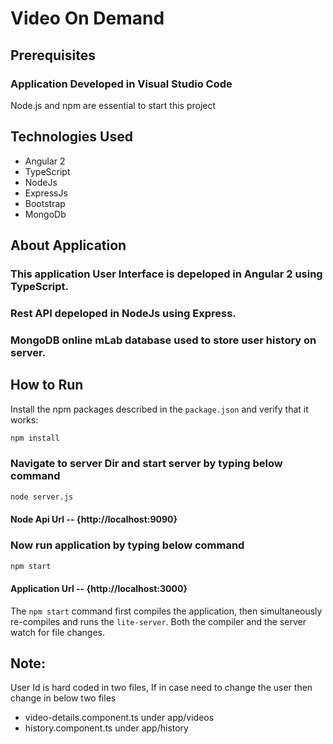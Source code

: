 # Video On Demand

## Prerequisites

### Application Developed in Visual Studio Code 

Node.js and npm are essential to start this project

## Technologies Used
* Angular 2
* TypeScript
* NodeJs 
* ExpressJs
* Bootstrap
* MongoDb

## About Application

### This application User Interface is depeloped in Angular 2 using TypeScript.
### Rest API depeloped in NodeJs using Express.
### MongoDB online mLab database used to store user history on server.

## How to Run

Install the npm packages described in the `package.json` and verify that it works:

```bash
npm install
```
### Navigate to server Dir and start server by typing below command
```bash
node server.js 

```
#### Node Api Url --  {http://localhost:9090}

### Now run application by typing below command

```bash
npm start 
```
#### Application Url --  {http://localhost:3000}
The `npm start` command first compiles the application, 
then simultaneously re-compiles and runs the `lite-server`.
Both the compiler and the server watch for file changes.

## Note:
>>>
User Id is hard coded in two files, If in case need to change the user then change in below two files
* video-details.component.ts under app/videos
* history.component.ts under app/history 
>>>


